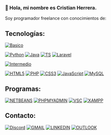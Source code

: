 ### 👋 Hola, mi nombre es Cristian Herrera.

Soy programador freelance con conocimientos de:

## Tecnologías:
[![Basico](https://img.shields.io/badge/Nivel-Basico-yellow?style=plastic&logo=&logoColor=white&labelColor=101010)]()

[![Python](https://img.shields.io/badge/Python-3776AB?style=for-the-badge&logo=python&logoColor=white&labelColor=101010)]()
[![Java](https://img.shields.io/badge/Java-F7DF1E?style=for-the-badge&logo=java&logoColor=white&labelColor=101010)]()
[![TS](https://img.shields.io/badge/TypeScript-3178C6?style=for-the-badge&logo=typescript&logoColor=white&labelColor=101010)]()
[![Laravel](https://img.shields.io/badge/Laravel-FF2D20?style=for-the-badge&logo=laravel&logoColor=white&labelColor=101010)]()

[![Intermedio](https://img.shields.io/badge/Nivel-Intermedio-orange?style=plastic&logo=&logoColor=white&labelColor=101010)]()

[![HTML5](https://img.shields.io/badge/HTML5-E34F26?style=for-the-badge&logo=html5&logoColor=white&labelColor=101010)]()
[![PHP](https://img.shields.io/badge/PHP-777BB4?style=for-the-badge&logo=php&logoColor=white&labelColor=101010)]()
[![CSS3](https://img.shields.io/badge/CSS3-1572B6?style=for-the-badge&logo=css3&logoColor=white&labelColor=101010)]()
[![JavaScript](https://img.shields.io/badge/JavaScript-3776AB?style=for-the-badge&logo=javascript&logoColor=white&labelColor=101010)]()
[![MySQL](https://img.shields.io/badge/My_SQL-4479A1?style=for-the-badge&logo=mysql&logoColor=white&labelColor=101010)]()

## Programas:

[![NETBEANS](https://img.shields.io/badge/Net_Beans-1B6AC6?style=for-the-badge&logo=apachenetbeanside&logoColor=white&labelColor=101010)]()
[![PHPMYADMIN](https://img.shields.io/badge/php_My_Admin-6C78AF?style=for-the-badge&logo=phpmyadmin&logoColor=white&labelColor=101010)]()
[![VSC](https://img.shields.io/badge/Visual_Studio_Code-5C2D91?style=for-the-badge&logo=visualstudiocode&logoColor=white&labelColor=101010)]()
[![XAMPP](https://img.shields.io/badge/XAMPP-FB7A24?style=for-the-badge&logo=xampp&logoColor=white&labelColor=101010)]()

## Contacto:
[![Discord](https://img.shields.io/badge/Kotar1142-Discord-5865F2?style=for-the-badge&logo=discord&logoColor=white&labelColor=101010)](https://discord.com/)
[![GMAIL](https://img.shields.io/badge/cristianherrera10111@gmail.com-Gmail-EA4335?style=for-the-badge&logo=gmail&logoColor=white&labelColor=101010)](mailto:cristianh212019@gmail.com)
[![LINKEDIN](https://img.shields.io/badge/LinkedIn-0A66C2?style=for-the-badge&logo=linkedin&logoColor=white&labelColor=101010)](https://www.linkedin.com/in/cristian-herrera-931344230/)
[![OUTLOOK](https://img.shields.io/badge/cristian.herrera07@hotmail.com-Outlook-0078D4?style=for-the-badge&logo=microsoftoutlook&logoColor=white&labelColor=101010)](mailto:cristian.herrera07@hotmail.com)
